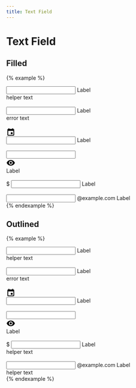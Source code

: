 ```yaml
---
title: Text Field
---
```


# Text Field

## Filled

{% example %}
<div class="text-field text-field--filled">
  <div class="text-field__container">
    <input type="text" name="" value="" placeholder=" ">
    <label class="text-field__label">Label</label>
  </div>
  <div class="text-field__helper-text">
    helper text
  </div>
</div>

<br>

<div class="text-field text-field--filled text-field--invalid">
  <div class="text-field__container">
    <input type="text" name="" value="" placeholder=" ">
    <label class="text-field__label">Label</label>
  </div>
  <div class="text-field__error-text">
    error text
  </div>
</div>

<br>

<div class="text-field text-field--filled text-field--with-leading-icon">
  <div class="text-field__container">
    <div class="text-field__leading-icon">
      <svg xmlns="http://www.w3.org/2000/svg" height="24" viewBox="0 0 24 24" width="24"><path d="M0 0h24v24H0V0z" fill="none"/><path d="M16 13h-3c-.55 0-1 .45-1 1v3c0 .55.45 1 1 1h3c.55 0 1-.45 1-1v-3c0-.55-.45-1-1-1zm0-10v1H8V3c0-.55-.45-1-1-1s-1 .45-1 1v1H5c-1.11 0-1.99.9-1.99 2L3 20c0 1.1.89 2 2 2h14c1.1 0 2-.9 2-2V6c0-1.1-.9-2-2-2h-1V3c0-.55-.45-1-1-1s-1 .45-1 1zm2 17H6c-.55 0-1-.45-1-1V9h14v10c0 .55-.45 1-1 1z"/></svg>
    </div>
    <input type="text" name="" value="" placeholder=" ">
    <label class="text-field__label">Label</label>
  </div>
</div>

<br>

<div class="text-field text-field--filled text-field--with-trailing-icon">
  <div class="text-field__container">
    <input type="text" name="" value="" placeholder=" ">
    <div class="text-field__trailing-icon">
      <svg xmlns="http://www.w3.org/2000/svg" height="24" viewBox="0 0 24 24" width="24"><path d="M0 0h24v24H0V0z" fill="none"/><path d="M12 4C7 4 2.73 7.11 1 11.5 2.73 15.89 7 19 12 19s9.27-3.11 11-7.5C21.27 7.11 17 4 12 4zm0 12.5c-2.76 0-5-2.24-5-5s2.24-5 5-5 5 2.24 5 5-2.24 5-5 5zm0-8c-1.66 0-3 1.34-3 3s1.34 3 3 3 3-1.34 3-3-1.34-3-3-3z"/></svg>
    </div>
    <label class="text-field__label">Label</label>
  </div>
</div>

<br>

<div class="text-field text-field--filled text-field--with-prefix-text">
  <div class="text-field__container">
    <label class="text-field__prefix-text">
      $
    </label>
    <input type="text" name="" value="" placeholder=" ">
    <label class="text-field__label">Label</label>
  </div>
</div>

<br>

<div class="text-field text-field--filled text-field--with-suffix-text">
  <div class="text-field__container">
    <input type="text" name="" value="" placeholder=" " class="text-align-right">
    <label class="text-field__suffix-text">
      @example.com
    </label>
    <label class="text-field__label">Label</label>
  </div>
</div>
{% endexample %}

## Outlined

{% example %}
<div class="text-field text-field--outlined">
  <div class="text-field__container">
    <input type="text" name="" value="" placeholder=" ">
    <label class="text-field__label">Label</label>
  </div>
  <div class="text-field__helper-text">
    helper text
  </div>
</div>

<br>

<div class="text-field text-field--outlined text-field--invalid">
  <div class="text-field__container">
    <input type="text" name="" value="" placeholder=" ">
    <label class="text-field__label">Label</label>
  </div>
  <div class="text-field__error-text">
    error text
  </div>
</div>

<br>

<div class="text-field text-field--outlined text-field--with-leading-icon">
  <div class="text-field__container">
    <div class="text-field__leading-icon">
      <svg xmlns="http://www.w3.org/2000/svg" height="24" viewBox="0 0 24 24" width="24"><path d="M0 0h24v24H0V0z" fill="none"/><path d="M16 13h-3c-.55 0-1 .45-1 1v3c0 .55.45 1 1 1h3c.55 0 1-.45 1-1v-3c0-.55-.45-1-1-1zm0-10v1H8V3c0-.55-.45-1-1-1s-1 .45-1 1v1H5c-1.11 0-1.99.9-1.99 2L3 20c0 1.1.89 2 2 2h14c1.1 0 2-.9 2-2V6c0-1.1-.9-2-2-2h-1V3c0-.55-.45-1-1-1s-1 .45-1 1zm2 17H6c-.55 0-1-.45-1-1V9h14v10c0 .55-.45 1-1 1z"/></svg>
    </div>
    <input type="text" name="" value="" placeholder=" ">
    <label class="text-field__label">Label</label>
  </div>
</div>

<br>

<div class="text-field text-field--outlined text-field--with-trailing-icon">
  <div class="text-field__container">
    <input type="text" name="" value="" placeholder=" ">
    <div class="text-field__trailing-icon">
      <svg xmlns="http://www.w3.org/2000/svg" height="24" viewBox="0 0 24 24" width="24"><path d="M0 0h24v24H0V0z" fill="none"/><path d="M12 4C7 4 2.73 7.11 1 11.5 2.73 15.89 7 19 12 19s9.27-3.11 11-7.5C21.27 7.11 17 4 12 4zm0 12.5c-2.76 0-5-2.24-5-5s2.24-5 5-5 5 2.24 5 5-2.24 5-5 5zm0-8c-1.66 0-3 1.34-3 3s1.34 3 3 3 3-1.34 3-3-1.34-3-3-3z"/></svg>
    </div>
    <label class="text-field__label">Label</label>
  </div>
</div>

<br>

<div class="text-field text-field--outlined text-field--with-prefix-text">
  <div class="text-field__container">
    <label class="text-field__prefix-text">
      $
    </label>
    <input type="text" name="" value="" placeholder=" ">
    <label class="text-field__label">Label</label>
  </div>
  <div class="text-field__helper-text">
    helper text
  </div>
</div>

<br>

<div class="text-field text-field--outlined text-field--with-suffix-text">
  <div class="text-field__container">
    <input type="text" name="" value="" placeholder=" " class="text-align-right">
    <label class="text-field__suffix-text">
      @example.com
    </label>
    <label class="text-field__label">Label</label>
  </div>
  <div class="text-field__helper-text">
    helper text
  </div>
</div>
{% endexample %}
